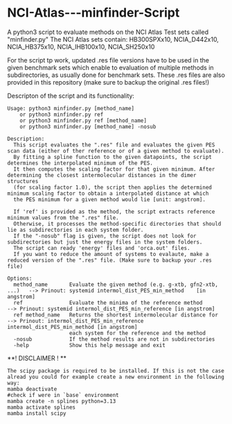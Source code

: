 # NCI-Atlas---minfinder-Script
A python3 script to evaluate methods on the NCI Atlas Test sets called "minfinder.py"
The NCI Atlas sets contain: HB300SPXx10, NCIA_D442x10, NCIA_HB375x10, NCIA_IHB100x10, NCIA_SH250x10

For the script tp work, updated .res file versions have to be used in the given benchmark sets
which enable to evaluation of multiple methods in subdirectories, as usually done for benchmark sets.
These .res files are also provided in this repository (make sure to backup the original .res files!)

Descripton of the script and its functionality:

    Usage: python3 minfinder.py [method_name]
        or python3 minfinder.py ref 
        or python3 minfinder.py ref [method_name]
        or python3 minfinder.py [method_name] -nosub 
    
    Description:
      This script evaluates the ".res" file and evaluates the given PES scan data (either of ther reference or of a given method to evaluate).
      By fitting a spline function to the given datapoints, the script determines the interpolated minimum of the PES.
      It then computes the scaling factor for that given minimum. After determining the closest intermolecular distances in the dimer structures 
      (for scaling factor 1.0), the script then applies the determined minimum scaling factor to obtain a interpolated distance at which
      the PES minimum for a given method would lie [unit: angstrom].
    
      If 'ref' is provided as the method, the script extracts reference minimum values from the ".res" file.
      Otherwise, it processes the method-specific directories that should lie as subdirectories in each system folder.
      If the "-nosub" flag is given, the script does not look for subdirectories but just the energy files in the system folders.
      The script can ready 'energy' files and 'orca.out' files.
      If you want to reduce the amount of systems to evalaute, make a reduced version of the ".res" file. (Make sure to backup your .res file)

    Options:
      method_name       Evaluate the given method (e.g. g-xtb, gfn2-xtb, ...)   --> Prinout: systemid intermol_dist_PES_min_method    [in angstrom]
      ref               Evaluate the minima of the reference method             --> Prinout: systemid intermol_dist_PES_min_reference [in angstrom]
      ref method_name   Returns the shortest intermolecular distance for        --> Prinout: intermol_dist_PES_min_reference intermol_dist_PES_min_method [in angstrom]
                        each system for the reference and the method
      -nosub            If the method results are not in subdirectories        
      -help             Show this help message and exit

**! DISCLAIMER ! **
```
The scipy package is required to be installed. If this is not the case alread you could for example create a new environment in the following way:
mamba deactivate
#check if were in `base` environment
mamba create -n splines python=3.13
mamba activate splines
mamba install scipy
```
